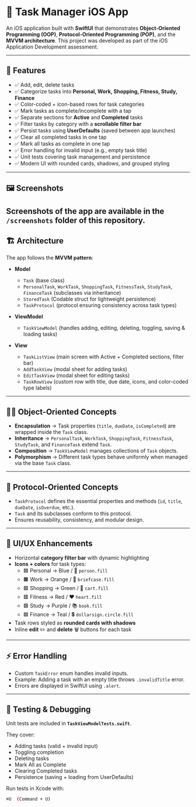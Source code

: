 # 📱 Task Manager iOS App

An iOS application built with **SwiftUI** that demonstrates **Object-Oriented Programming (OOP)**, **Protocol-Oriented Programming (POP)**, and the **MVVM architecture**.
This project was developed as part of the iOS Application Development assessment.

---

## 🚀 Features

- ✅ Add, edit, delete tasks
- ✅ Categorize tasks into **Personal, Work, Shopping, Fitness, Study, Finance**
- ✅ Color-coded + icon-based rows for task categories
- ✅ Mark tasks as complete/incomplete with a tap
- ✅ Separate sections for **Active** and **Completed** tasks
- ✅ Filter tasks by category with a **scrollable filter bar**
- ✅ Persist tasks using **UserDefaults** (saved between app launches)
- ✅ Clear all completed tasks in one tap
- ✅ Mark all tasks as complete in one tap
- ✅ Error handling for invalid input (e.g., empty task title)
- ✅ Unit tests covering task management and persistence
- ✅ Modern UI with rounded cards, shadows, and grouped styling

---

## 🖼️ Screenshots
                                        
Screenshots of the app are available in the **`/screenshots`** folder of this repository.
---

## 🏗️ Architecture

The app follows the **MVVM pattern**:

- **Model**
  - `Task` (base class)
  - `PersonalTask`, `WorkTask`, `ShoppingTask`, `FitnessTask`, `StudyTask`, `FinanceTask` (subclasses via inheritance)
  - `StoredTask` (Codable struct for lightweight persistence)
  - `TaskProtocol` (protocol ensuring consistency across task types)

- **ViewModel**
  - `TaskViewModel` (handles adding, editing, deleting, toggling, saving & loading tasks)

- **View**
  - `TaskListView` (main screen with Active + Completed sections, filter bar)
  - `AddTaskView` (modal sheet for adding tasks)
  - `EditTaskView` (modal sheet for editing tasks)
  - `TaskRowView` (custom row with title, due date, icons, and color-coded type labels)

---

## 🧑‍💻 Object-Oriented Concepts

- **Encapsulation** → Task properties (`title`, `dueDate`, `isCompleted`) are wrapped inside the `Task` class.
- **Inheritance** → `PersonalTask`, `WorkTask`, `ShoppingTask`, `FitnessTask`, `StudyTask`, and `FinanceTask` extend `Task`.
- **Composition** → `TaskViewModel` manages collections of `Task` objects.
- **Polymorphism** → Different task types behave uniformly when managed via the base `Task` class.

---

## 📐 Protocol-Oriented Concepts

- `TaskProtocol` defines the essential properties and methods (`id`, `title`, `dueDate`, `isOverdue`, etc.).
- `Task` and its subclasses conform to this protocol.
- Ensures reusability, consistency, and modular design.

---

## 🎨 UI/UX Enhancements

- Horizontal **category filter bar** with dynamic highlighting
- **Icons + colors** for task types:
  - 🟦 Personal → Blue / 👤 `person.fill`
  - 🟧 Work → Orange / 💼 `briefcase.fill`
  - 🟩 Shopping → Green / 🛒 `cart.fill`
  - 🟥 Fitness → Red / ❤️ `heart.fill`
  - 🟪 Study → Purple / 📚 `book.fill`
  - 🟦 Finance → Teal / 💲 `dollarsign.circle.fill`
- Task rows styled as **rounded cards with shadows**
- Inline **edit** ✏️ and **delete** 🗑️ buttons for each task

---

## ⚡ Error Handling

- Custom `TaskError` enum handles invalid inputs.
- Example: Adding a task with an empty title throws `.invalidTitle` error.
- Errors are displayed in SwiftUI using `.alert`.

---

## 🧪 Testing & Debugging

Unit tests are included in **`TaskViewModelTests.swift`**.

They cover:
- Adding tasks (valid + invalid input)
- Toggling completion
- Deleting tasks
- Mark All as Complete
- Clearing Completed tasks
- Persistence (saving + loading from UserDefaults)

Run tests in Xcode with:

```bash
⌘U  (Command + U)

